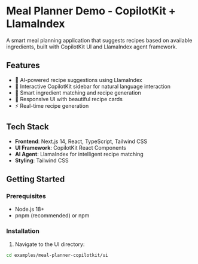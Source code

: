 # Meal Planner Demo - CopilotKit + LlamaIndex

A smart meal planning application that suggests recipes based on available ingredients, built with CopilotKit UI and LlamaIndex agent framework.

## Features

- 🤖 AI-powered recipe suggestions using LlamaIndex
- 💬 Interactive CopilotKit sidebar for natural language interaction
- 🍳 Smart ingredient matching and recipe generation
- 📱 Responsive UI with beautiful recipe cards
- ⚡ Real-time recipe generation

## Tech Stack

- **Frontend**: Next.js 14, React, TypeScript, Tailwind CSS
- **UI Framework**: CopilotKit React Components
- **AI Agent**: LlamaIndex for intelligent recipe matching
- **Styling**: Tailwind CSS

## Getting Started

### Prerequisites

- Node.js 18+ 
- pnpm (recommended) or npm

### Installation

1. Navigate to the UI directory:
```bash
cd examples/meal-planner-copilotkit/ui
